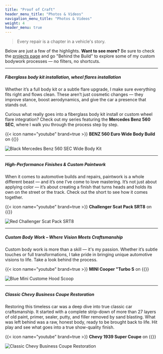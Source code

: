 ```yaml
---
title: "Proof of Craft"
header_menu_title: "Photos & Videos"
navigation_menu_title: "Photos & Videos"
weight: 4
header_menu: true
---
```


> Every repair is a chapter in a vehicle's story.

Below are just a few of the highlights. **Want to see more?** Be sure to check the [projects page](project-details) and go "Behind the Build" to explore some of my custom bodywork processes — no filters, no shortcuts.



---

##### Fiberglass body kit installation, wheel flares installation

Whether it’s a full body kit or a subtle flare upgrade, I make sure everything fits right and flows clean. These aren’t just cosmetic changes — they improve stance, boost aerodynamics, and give the car a presence that stands out.

Curious what really goes into a fiberglass body kit install or custom wheel flare integration?
Check out my series featuring the **Mercedes Benz 560 SEC**, where I walk you through the process step by step. 

{{< icon name="youtube" brand=true >}} **BENZ 560 Euro Wide Body Build** on {{<extlink text="YouTube" href="https://youtu.be/CBmYbUu9zT0?si=yQteibSaEsB4hNlU">}}


![Black Mercedes Benz 560 SEC Wide Body Kit](images/anyauto-blackbenz-trans.png)

---

##### High-Performance Finishes & Custom Paintwork
When it comes to automotive builds and repairs, paintwork is a whole different beast — and it’s one I’ve come to love mastering. It’s not just about applying color — it’s about creating a finish that turns heads and holds its own on the street or the track. Check out the short to see how it comes together.

{{< icon name="youtube" brand=true >}} **Challenger Scat Pack SRT8** on {{<extlink text="YouTube" href="https://youtu.be/4Hhvd6ekJEU?si=1VcGageE2Y4VwRUG">}}


![Red Challenger Scat Pack SRT8](images/anyauto-red-trans.png)

---

##### Custom Body Work – Where Vision Meets Craftsmanship
Custom body work is more than a skill — it's my passion. Whether it’s subtle touches or full transformations, I take pride in bringing unique automotive visions to life. Take a look behind the process.

 {{< icon name="youtube" brand=true >}} **MINI Cooper "Turbo S** on {{<extlink text="YouTube" href="https://youtu.be/4QsLsrl7dhg?si=D8Y5SXI3JThdmdNY">}}

![Blue Mini Custome Hood Scoop](images/anyauto-bluemini-trans.png)

---

##### Classic Chevy Business Coupe Restoration
Restoring this timeless car was a deep dive into true classic car craftsmanship. It started with a complete strip-down of more than 27 layers of old paint, primer, sealer, putty, and filler removed by sand blasting. What was left behind was a raw, honest body, ready to be brought back to life. Hit play and see what goes into a true show-quality finish.

{{< icon name="youtube" brand=true >}} **Chevy 1939 Super Coupe** on {{<extlink text="YouTube" href="https://youtu.be/KHtf0_eHxP4?si=efZZllJPoYkMyMUXY">}}

![Classic Chevy Business Coupe Restoration](images/anyauto-burgundy-trans.png)

